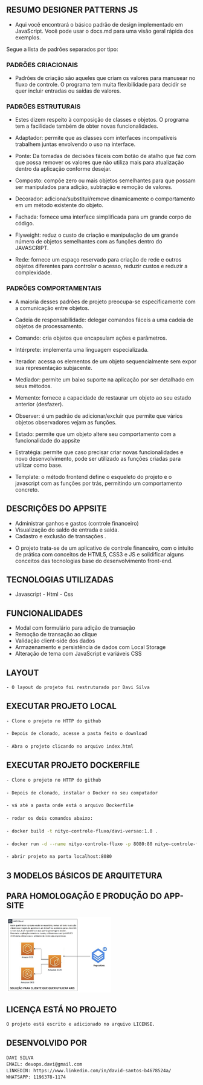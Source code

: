 
## RESUMO DESIGNER PATTERNS JS

- Aqui você encontrará o básico padrão de design implementado em JavaScript. Você pode usar o docs.md para uma visão geral rápida dos exemplos.

Segue a lista de padrões separados por tipo:

### PADRÕES CRIACIONAIS

- Padrões de criação são aqueles que criam os valores para manusear no fluxo de controle. O programa tem muita flexibilidade para decidir se quer incluir entradas ou saídas de valores.

### PADRÕES ESTRUTURAIS

- Estes dizem respeito à composição de classes e objetos. O programa tem a facilidade também de obter novas funcionalidades.

- Adaptador: permite que as classes com interfaces incompatíveis trabalhem juntas envolvendo o uso na interface.

- Ponte: Da tomadas de decisões fáceis com botão de atalho que faz com que possa remover os valores que não utiliza mais para atualização dentro da aplicação conforme desejar.

- Composto: compõe zero ou mais objetos semelhantes para que possam ser manipulados para adição, subtração e remoção de valores.

- Decorador: adiciona/substitui/remove dinamicamente o comportamento em um método existente do objeto.

- Fachada: fornece uma interface simplificada para um grande corpo de código.

- Flyweight: reduz o custo de criação e manipulação de um grande número de objetos semelhantes com as funções dentro do JAVASCRIPT.

- Rede: fornece um espaço reservado para criação de rede e outros objetos diferentes para controlar o acesso, reduzir custos e reduzir a complexidade.

### PADRÕES COMPORTAMENTAIS

- A maioria desses padrões de projeto preocupa-se especificamente com a comunicação entre objetos.

- Cadeia de responsabilidade: delegar comandos fáceis a uma cadeia de objetos de processamento.

- Comando: cria objetos que encapsulam ações e parâmetros.

- Intérprete: implementa uma linguagem especializada.

- Iterador: acessa os elementos de um objeto sequencialmente sem expor sua representação subjacente.

- Mediador: permite um baixo suporte na aplicação por ser detalhado em seus métodos.

- Memento: fornece a capacidade de restaurar um objeto ao seu estado anterior (desfazer).

- Observer: é um padrão de adicionar/excluir que permite que vários objetos observadores vejam as funções.

- Estado: permite que um objeto altere seu comportamento com a funcionalidade do appsite

- Estratégia: permite que caso precisar criar novas funcionalidades e novo desenvolvimento, pode ser utilizado as funções criadas para utilizar como base.

- Template: o método frontend define o esqueleto do projeto e o javascript com as funções por trás, permitindo um comportamento concreto.

## DESCRIÇÕES DO APPSITE

* Administrar ganhos e gastos (controle financeiro)
* Visualização do saldo de entrada e saída.
* Cadastro e exclusão de transações
.
- O projeto trata-se de um aplicativo de controle financeiro, com o intuito de prática com conceitos de HTML5, CSS3 e JS e solidificar alguns conceitos das tecnologias base do desenvolvimento front-end.


## TECNOLOGIAS UTILIZADAS
- Javascript - Html - Css


## FUNCIONALIDADES

- Modal com formulário para adição de transação
- Remoção de transação ao clique
- Validação client-side dos dados
- Armazenamento e persistência de dados com Local Storage
- Alteração de tema com JavaScript e variáveis CSS


## LAYOUT
```bash
- O layout do projeto foi restruturado por Davi Silva
```

## EXECUTAR PROJETO LOCAL

```bash
- Clone o projeto no HTTP do github

- Depois de clonado, acesse a pasta feito o download

- Abra o projeto clicando no arquivo index.html
```


## EXECUTAR PROJETO DOCKERFILE

```bash
- Clone o projeto no HTTP do github

- Depois de clonado, instalar o Docker no seu computador

- vá até a pasta onde está o arquivo Dockerfile

- rodar os dois comandos abaixo:

- docker build -t nityo-controle-fluxo/davi-versao:1.0 .

- docker run -d --name nityo-controle-fluxo -p 8080:80 nityo-controle-fluxo/davi-versao:1.0

- abrir projeto na porta localhost:8080
```

## 3 MODELOS BÁSICOS DE ARQUITETURA 
## PARA HOMOLOGAÇÃO E PRODUÇÃO DO APP-SITE

<img src="./assets/arquitetura-1-ec2.jpg" style=" HEIGHT: 200px; LEFT: 400px"/>

## LICENÇA ESTÁ NO PROJETO

```bash
O projeto está escrito e adicionado no arquivo LICENSE.
```

## DESENVOLVIDO POR
```bash
DAVI SILVA
EMAIL: devops.davi@gmail.com
LINKEDIN: https://www.linkedin.com/in/david-santos-b4678524a/
WHATSAPP: 1196378-1174
```

